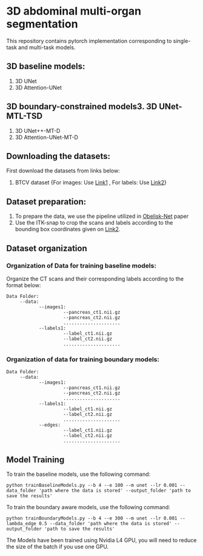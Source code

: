 # 3D abdominal multi-organ segmentation


This repository contains pytorch implementation corresponding to single-task and multi-task models.

## 3D baseline models:
1. 3D UNet
2. 3D Attention-UNet

## 3D boundary-constrained models3. 3D UNet-MTL-TSD
1. 3D UNet++-MT-D
2. 3D Attention-UNet-MT-D


## Downloading the datasets:

First download the datasets from links below:
1. BTCV dataset {For images: Use [Link1](https://www.synapse.org/#!Synapse:syn3193805) , For labels: Use [Link2](https://zenodo.org/record/1169361#.YnIytuhBw2w)}

## Dataset preparation:
1. To prepare the data, we use the pipeline utilized in [Obelisk-Net](https://www.sciencedirect.com/science/article/abs/pii/S136184151830611X) paper
2. Use the ITK-snap to crop the scans and labels according to the bounding box coordinates given on [Link2](https://zenodo.org/record/1169361#.YnIytuhBw2w).

## Dataset organization
### Organization of Data for training baseline models:
Organize the CT scans and their corresponding labels according to the format below:
```
Data Folder:
     --data:
            --images1:
                     --pancreas_ct1.nii.gz
                     --pancreas_ct2.nii.gz
                     .....................
            --labels1:
                     --label_ct1.nii.gz
                     --label_ct2.nii.gz
                     .....................
```
### Organization of data for training boundary models:
```
Data Folder:
     --data:
            --images1:
                     --pancreas_ct1.nii.gz
                     --pancreas_ct2.nii.gz
                     .....................
            --labels1:
                     --label_ct1.nii.gz
                     --label_ct2.nii.gz
                     .....................
            --edges:
                     --label_ct1.nii.gz
                     --label_ct2.nii.gz
                     .....................
```
## Model Training 
To train the baseline models, use the following command:

`python trainBaselineModels.py --b 4 --e 100 --m unet --lr 0.001 --data_folder 'path where the data is stored' --output_folder 'path to save the results'`

To train the boundary aware models, use the following command:

`python trainBoundaryModels.py --b 4 --e 300 --m unet --lr 0.001 --lambda_edge 0.5 --data_folder 'path where the data is stored' --output_folder 'path to save the results'
`

The Models have been trained using Nvidia L4 GPU, you will need to reduce the size of the batch if you use one GPU. 
